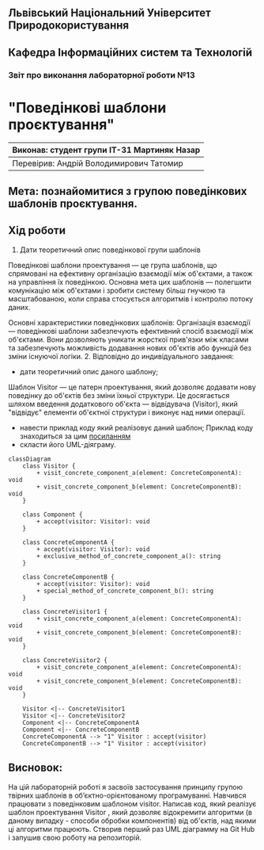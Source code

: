 ## Львівський Національний Університет Природокористування
## Кафедра Інформаційних систем та Технологій

### Звіт про виконання лабораторної роботи №13
# "Поведінкові шаблони проєктування"

| Виконав: студент групи ІТ-31 Мартиняк Назар     |
|----------------------------------------------|
| Перевірив: Андрій Володимирович Татомир               |

## Мета: познайомитися з групою поведінкових шаблонів проєктування.

## Хід роботи
1. Дати теоретичний опис поведінкової групи шаблонів

Поведінкові шаблони проектування — це група шаблонів, що спрямовані на ефективну організацію взаємодії між об'єктами, а також на управління їх поведінкою. Основна мета цих шаблонів — полегшити комунікацію між об'єктами і зробити систему більш гнучкою та масштабованою, коли справа стосується алгоритмів і контролю потоку даних.

Основні характеристики поведінкових шаблонів:
Організація взаємодії — поведінкові шаблони забезпечують ефективний спосіб взаємодії між об'єктами. Вони дозволяють уникати жорсткої прив'язки між класами та забезпечують можливість додавання нових об'єктів або функцій без зміни існуючої логіки.
2. Відповідно до индивідуального завдання:
- дати теоретичний опис даного шаблону;

Шаблон Visitor — це патерн проектування, який дозволяє додавати нову поведінку до об'єктів без зміни їхньої структури. Це досягається шляхом введення додаткового об'єкта — відвідувача (Visitor), який "відвідує" елементи об'єктної структури і виконує над ними операції.
- навести приклад коду який реалізовує даний шаблон;
Приклад коду знаходиться за цим [посиланням](1.2.py)
- скласти його UML-діяграму.
```mermaid
classDiagram
    class Visitor {
        + visit_concrete_component_a(element: ConcreteComponentA): void
        + visit_concrete_component_b(element: ConcreteComponentB): void
    }

    class Component {
        + accept(visitor: Visitor): void
    }

    class ConcreteComponentA {
        + accept(visitor: Visitor): void
        + exclusive_method_of_concrete_component_a(): string
    }

    class ConcreteComponentB {
        + accept(visitor: Visitor): void
        + special_method_of_concrete_component_b(): string
    }

    class ConcreteVisitor1 {
        + visit_concrete_component_a(element: ConcreteComponentA): void
        + visit_concrete_component_b(element: ConcreteComponentB): void
    }

    class ConcreteVisitor2 {
        + visit_concrete_component_a(element: ConcreteComponentA): void
        + visit_concrete_component_b(element: ConcreteComponentB): void
    }

    Visitor <|-- ConcreteVisitor1
    Visitor <|-- ConcreteVisitor2
    Component <|-- ConcreteComponentA
    Component <|-- ConcreteComponentB
    ConcreteComponentA --> "1" Visitor : accept(visitor)
    ConcreteComponentB --> "1" Visitor : accept(visitor)
```
## Висновок:
На цій лабораторній роботі я засвоїв застосування принципу групою твірних шаблонів в
об’єктно-орієнтованому програмуванні. Навчився працювати з поведінковим шаблоном visitor. Написав код, який реалізує шаблон проектування Visitor , який дозволяє відокремити алгоритми (в даному випадку - способи обробки компонентів) від об'єктів, над якими ці алгоритми працюють. Створив перший раз UML діаграмму на Git Hub і запушив свою роботу на репозиторій.
